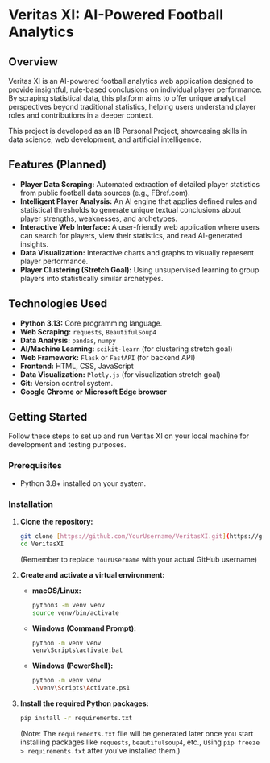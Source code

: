 # Veritas XI: AI-Powered Football Analytics

## Overview

Veritas XI is an AI-powered football analytics web application designed to provide insightful, rule-based conclusions on individual player performance. By scraping statistical data, this platform aims to offer unique analytical perspectives beyond traditional statistics, helping users understand player roles and contributions in a deeper context.

This project is developed as an IB Personal Project, showcasing skills in data science, web development, and artificial intelligence.

## Features (Planned)

* **Player Data Scraping:** Automated extraction of detailed player statistics from public football data sources (e.g., FBref.com).
* **Intelligent Player Analysis:** An AI engine that applies defined rules and statistical thresholds to generate unique textual conclusions about player strengths, weaknesses, and archetypes.
* **Interactive Web Interface:** A user-friendly web application where users can search for players, view their statistics, and read AI-generated insights.
* **Data Visualization:** Interactive charts and graphs to visually represent player performance.
* **Player Clustering (Stretch Goal):** Using unsupervised learning to group players into statistically similar archetypes.

## Technologies Used

* **Python 3.13:** Core programming language.
* **Web Scraping:** `requests`, `BeautifulSoup4`
* **Data Analysis:** `pandas`, `numpy`
* **AI/Machine Learning:** `scikit-learn` (for clustering stretch goal)
* **Web Framework:** `Flask` or `FastAPI` (for backend API)
* **Frontend:** HTML, CSS, JavaScript
* **Data Visualization:** `Plotly.js` (for visualization stretch goal)
* **Git:** Version control system.
* **Google Chrome or Microsoft Edge browser**

## Getting Started

Follow these steps to set up and run Veritas XI on your local machine for development and testing purposes.

### Prerequisites

* Python 3.8+ installed on your system.

### Installation

1.  **Clone the repository:**
    ```bash
    git clone [https://github.com/YourUsername/VeritasXI.git](https://github.com/YourUsername/VeritasXI.git)
    cd VeritasXI
    ```
    (Remember to replace `YourUsername` with your actual GitHub username)

2.  **Create and activate a virtual environment:**
    * **macOS/Linux:**
        ```bash
        python3 -m venv venv
        source venv/bin/activate
        ```
    * **Windows (Command Prompt):**
        ```bash
        python -m venv venv
        venv\Scripts\activate.bat
        ```
    * **Windows (PowerShell):**
        ```bash
        python -m venv venv
        .\venv\Scripts\Activate.ps1
        ```

3.  **Install the required Python packages:**
    ```bash
    pip install -r requirements.txt
    ```
    (Note: The `requirements.txt` file will be generated later once you start installing packages like `requests`, `beautifulsoup4`, etc., using `pip freeze > requirements.txt` after you've installed them.)
